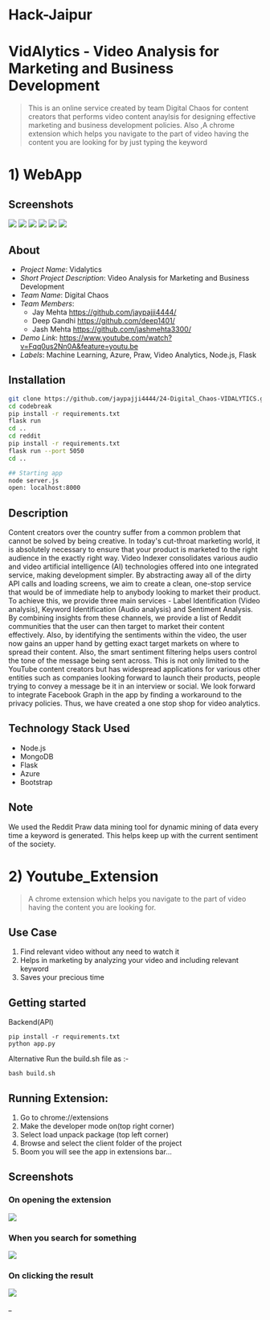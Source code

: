 # Hack-Jaipur
# VidAlytics - Video Analysis for Marketing and Business Development

>This is an online service created by team Digital Chaos for content creators that performs video content anaylsis for designing effective marketing and business development policies.
>Also ,A chrome extension which helps you navigate to the part of video having the content you are looking for by just typing the keyword

# 1) WebApp
## Screenshots

![](https://github.com/jashmehta3300/Screenshots/blob/master/Vidalytics_img/home1.JPG)
![](https://github.com/jashmehta3300/Screenshots/blob/master/Vidalytics_img/home3.JPG)
![](https://github.com/jashmehta3300/Screenshots/blob/master/Vidalytics_img/home4.JPG)
![](https://github.com/jashmehta3300/Screenshots/blob/master/Vidalytics_img/Video%20Analytics.JPG)
![](https://github.com/jashmehta3300/Screenshots/blob/master/Vidalytics_img/Video%20Analytics%202.JPG)
![](https://github.com/jashmehta3300/Screenshots/blob/master/Vidalytics_img/Reddit%20Links.JPG)

## About

- *Project Name*: Vidalytics
- *Short Project Description*: Video Analysis for Marketing and Business Development 
- *Team Name*: Digital Chaos
- *Team Members*:
	 - Jay Mehta https://github.com/jaypajji4444/
	 - Deep Gandhi https://github.com/deep1401/
	 - Jash Mehta https://github.com/jashmehta3300/
- *Demo Link*: https://www.youtube.com/watch?v=Fqq0us2Nn0A&feature=youtu.be
- *Labels*: Machine Learning, Azure, Praw, Video Analytics, Node.js, Flask 

## Installation

```bash
git clone https://github.com/jaypajji4444/24-Digital_Chaos-VIDALYTICS.git
cd codebreak
pip install -r requirements.txt
flask run
cd ..
cd reddit
pip install -r requirements.txt
flask run --port 5050
cd ..

## Starting app
node server.js
open: localhost:8000
```

## Description

Content creators over the country suffer from a common problem that cannot be solved by being creative. In today's cut-throat marketing world, it is absolutely necessary to ensure that your product is marketed to the right audience in the exactly right way. Video Indexer consolidates various audio and video artificial intelligence (AI) technologies offered into one integrated service, making development simpler. By abstracting away all of the dirty API calls and loading screens, we aim to create a clean, one-stop service that would be of immediate help to anybody looking to market their product. To achieve this, we provide three main services - Label Identification (Video analysis), Keyword Identification (Audio analysis) and Sentiment Analysis. By combining insights from these channels, we provide a list of Reddit communities that the user can then target to market their content effectively. Also, by identifying the sentiments within the video, the user now gains an upper hand by getting exact target markets on where to spread their content. Also, the smart sentiment filtering helps users control the tone of the message being sent across. This is not only limited to the YouTube content creators but has widespread applications for various other entities such as companies looking forward to launch their products, people trying to convey a message be it in an interview or social. We look forward to integrate Facebook Graph in the app by finding a workaround to the privacy policies. Thus, we have created a one stop shop for video analytics.

## Technology Stack Used
- Node.js
- MongoDB
- Flask
- Azure
- Bootstrap

## Note
We used the Reddit Praw data mining tool for dynamic mining of data every time a keyword is generated. This helps keep up with the current sentiment of the society.

# 2) Youtube_Extension

>A chrome extension which helps you navigate to the part of video having the content you are looking for.
## Use Case
1) Find relevant video without any need to watch it 
2) Helps in marketing by analyzing your video and  including relevant keyword
3) Saves your precious time
## Getting started
Backend(API)
```
pip install -r requirements.txt
python app.py
```
Alternative Run the build.sh file as :-
```
bash build.sh
```

## Running Extension:
1) Go to chrome://extensions
2) Make the developer mode on(top right corner)
3) Select load unpack package (top left corner)
4) Browse and select the client folder of the project
5) Boom you will see the app in extensions bar...

## Screenshots

### On opening the extension
![](https://github.com/jashmehta3300/Screenshots/blob/master/Youtube-Genie/capture1.JPG)

### When you search for something
![](https://github.com/jashmehta3300/Screenshots/blob/master/Youtube-Genie/Capture2.JPG)

### On clicking the result
![](https://github.com/jashmehta3300/Screenshots/blob/master/Youtube-Genie/Capture3.JPG)

_
